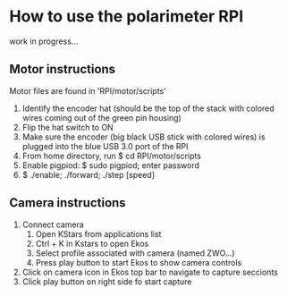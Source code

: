 # How to use the polarimeter RPI
work in progress...

## Motor instructions
Motor files are found in 'RPI/motor/scripts'
 
1. Identify the encoder hat (should be the top of the stack with colored wires coming out of the green pin housing)
2. Flip the hat switch to ON 
3. Make sure the encoder (big black USB stick with colored wires)  is plugged into the blue USB 3.0 port of the RPI
4. From home directory, run $ cd RPI/motor/scripts
5. Enable pigpiod: $ sudo pigpiod; enter password
6. $ ./enable; ./forward; ./step [speed]

## Camera instructions

1. Connect camera
	1. Open KStars from applications list
	2. Ctrl + K in Kstars to open Ekos
	3. Select profile associated with camera (named ZWO...)
	4. Press play button to start Ekos to show camera controls
2. Click on camera icon in Ekos top bar to navigate to capture seccionts
3. Click play button on right side fo start capture
